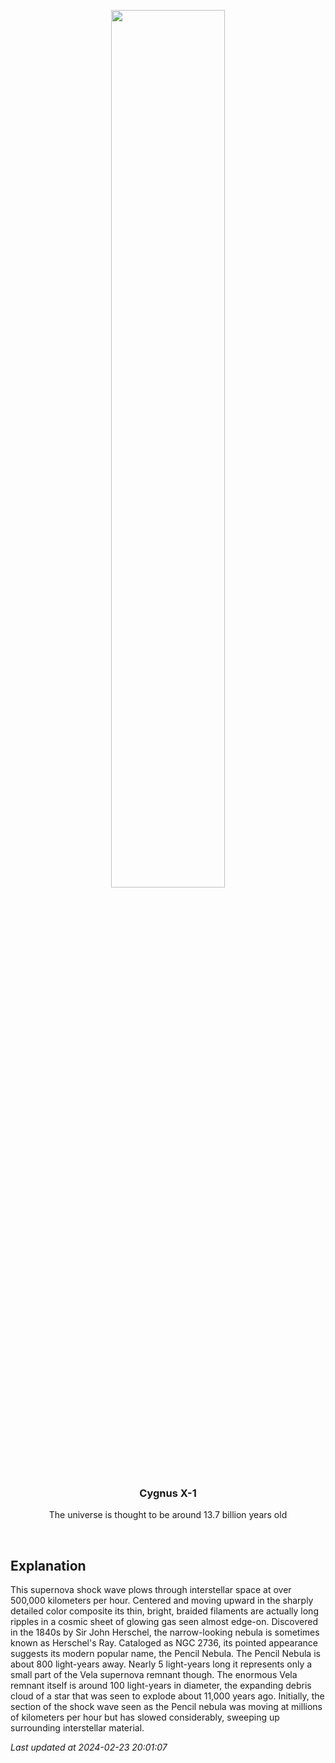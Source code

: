 <p align='center'>
    <img src='https://apod.nasa.gov/apod/image/2402/NGC2736_Helge_Buesing1024.jpg' width='60%' />
    <h3 align="center">Cygnus X-1</h3>
    <p align="center">The universe is thought to be around 13.7 billion years old</p>
</p>
<br/>

Explanation
--
This supernova shock wave plows through interstellar space at over 500,000 kilometers per hour. Centered and moving upward in the sharply detailed color composite its thin, bright, braided filaments are actually long ripples in a cosmic sheet of glowing gas seen almost edge-on. Discovered in the 1840s by Sir John Herschel, the narrow-looking nebula is sometimes known as Herschel's Ray. Cataloged as NGC 2736, its pointed appearance suggests its modern popular name, the Pencil Nebula. The Pencil Nebula is about 800 light-years away. Nearly 5 light-years long it represents only a small part of the Vela supernova remnant though. The enormous Vela remnant itself is around 100 light-years in diameter, the expanding debris cloud of a star that was seen to explode about 11,000 years ago. Initially, the section of the shock wave seen as the Pencil nebula was moving at millions of kilometers per hour but has slowed considerably, sweeping up surrounding interstellar material.


*Last updated at 2024-02-23 20:01:07*

